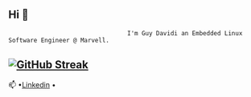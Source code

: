 ## Hi 👋
                                     I'm Guy Davidi an Embedded Linux Software Engineer @ Marvell.

<!--
 [![GitHub Streak](http://github-readme-streak-stats.herokuapp.com?user=guy-davidi&theme=dark&background=000000)](https://git.io/streak-stats)
<!--

---
<!-- ![Top Langs](https://github-readme-stats.vercel.app/api?username=guy-davidi&theme=algolia&show_icons=true) -->
[![GitHub Streak](https://streak-stats.demolab.com/?user=guy-davidi1&theme=dark)](https://git.io/streak-stats)
---

   📫 •[Linkedin](https://www.linkedin.com/in/guy-davidi/) •
